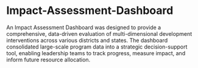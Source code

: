 # Impact-Assessment-Dashboard


An Impact Assessment Dashboard was designed to provide a comprehensive, data-driven evaluation of multi-dimensional development interventions across various districts and states. The dashboard consolidated large-scale program data into a strategic decision-support tool, enabling leadership teams to track progress, measure impact, and inform future resource allocation.

